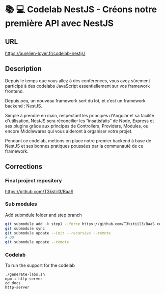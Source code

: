 # 📚 💻 Codelab NestJS - Créons notre première API avec NestJS

## URL

<a href="https://aurelien-loyer.fr/codelab-nestjs/
" target="_blank">https://aurelien-loyer.fr/codelab-nestjs/</a>

## Description

Depuis le temps que vous allez à des conférences, vous avez sûrement participé à des codelabs JavaScript essentiellement sur vos framework frontend.

Depuis peu, un nouveau framework sort du lot, et c’est un framework backend : NestJS.

Simple à prendre en main, respectant les principes d'Angular et sa facilité d'utilisation, NestJS sera réconcilier les “insatisfaits” de Node, Express et ses plugins grâce aux principes de Controllers, Providers, Modules, ou encore Middlewares qui vous aideront à organiser votre projet.

Pendant ce codelab, mettons en place notre premier backend à base de NestJS et ses bonnes pratiques poussées par la communauté de ce framework.

## Corrections 

### Final project repository

https://github.com/T3kstiil3/BaaS

### Sub modules  

Add submdule folder and step branch
```sh
git submodule add -b step1 --force https://github.com/T3kstiil3/BaaS corrections/step1
git submodule sync
git submodule update --init --recursive --remote
# OU
git submodule update --remote
```


### Codelab

To run the support for the codelab

```shell
./generate-labs.sh
npm i http-server
cd docs
http-server
```